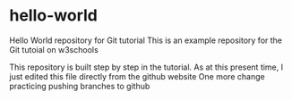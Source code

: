 # hello-world
Hello World repository for Git tutorial
This is an example repository for the Git tutoial on w3schools

This repository is built step by step in the tutorial.
As at this present time, I just edited this file directly from the github website
One more change
practicing pushing branches to github
